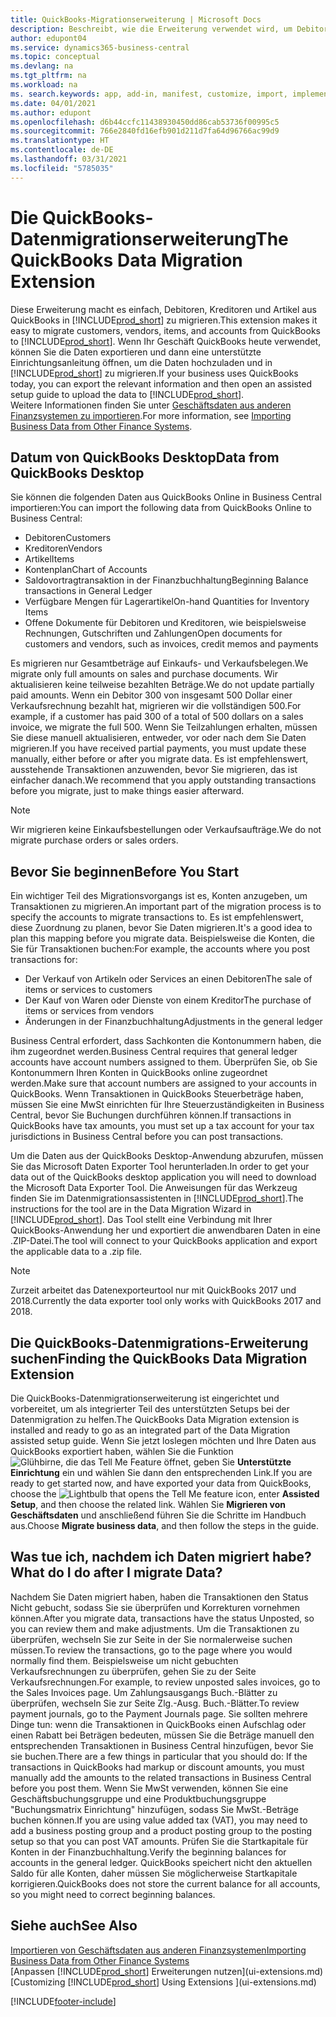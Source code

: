 ```yaml
---
title: QuickBooks-Migrationserweiterung | Microsoft Docs
description: Beschreibt, wie die Erweiterung verwendet wird, um Debitoren, Kreditoren, Artikel und Konten aus QuickBooks Desktop zu Business Central zu importieren.
author: edupont04
ms.service: dynamics365-business-central
ms.topic: conceptual
ms.devlang: na
ms.tgt_pltfrm: na
ms.workload: na
ms. search.keywords: app, add-in, manifest, customize, import, implement
ms.date: 04/01/2021
ms.author: edupont
ms.openlocfilehash: d6b44ccfc11438930450dd86cab53736f00995c5
ms.sourcegitcommit: 766e2840fd16efb901d211d7fa64d96766ac99d9
ms.translationtype: HT
ms.contentlocale: de-DE
ms.lasthandoff: 03/31/2021
ms.locfileid: "5785035"
---
```

# <a name="the-quickbooks-data-migration-extension"></a><span data-ttu-id="a1009-103">Die QuickBooks-Datenmigrationserweiterung</span><span class="sxs-lookup"><span data-stu-id="a1009-103">The QuickBooks Data Migration Extension</span></span>

<span data-ttu-id="a1009-104">Diese Erweiterung macht es einfach, Debitoren, Kreditoren und Artikel aus QuickBooks in [!INCLUDE[prod_short](includes/prod_short.md)] zu migrieren.</span><span class="sxs-lookup"><span data-stu-id="a1009-104">This extension makes it easy to migrate customers, vendors, items, and accounts from QuickBooks to [!INCLUDE[prod_short](includes/prod_short.md)].</span></span> <span data-ttu-id="a1009-105">Wenn Ihr Geschäft QuickBooks heute verwendet, können Sie die Daten exportieren und dann eine unterstützte Einrichtungsanleitung öffnen, um die Daten hochzuladen und in [!INCLUDE[prod_short](includes/prod_short.md)] zu migrieren.</span><span class="sxs-lookup"><span data-stu-id="a1009-105">If your business uses QuickBooks today, you can export the relevant information and then open an assisted setup guide to upload the data to [!INCLUDE[prod_short](includes/prod_short.md)].</span></span>  
<span data-ttu-id="a1009-106">Weitere Informationen finden Sie unter [Geschäftsdaten aus anderen Finanzsystemen zu importieren](across-import-data-configuration-packages.md).</span><span class="sxs-lookup"><span data-stu-id="a1009-106">For more information, see [Importing Business Data from Other Finance Systems](across-import-data-configuration-packages.md).</span></span>

## <a name="data-from-quickbooks-desktop"></a><span data-ttu-id="a1009-107">Datum von QuickBooks Desktop</span><span class="sxs-lookup"><span data-stu-id="a1009-107">Data from QuickBooks Desktop</span></span>

<span data-ttu-id="a1009-108">Sie können die folgenden Daten aus QuickBooks Online in Business Central importieren:</span><span class="sxs-lookup"><span data-stu-id="a1009-108">You can import the following data from QuickBooks Online to Business Central:</span></span>

- <span data-ttu-id="a1009-109">Debitoren</span><span class="sxs-lookup"><span data-stu-id="a1009-109">Customers</span></span>  
- <span data-ttu-id="a1009-110">Kreditoren</span><span class="sxs-lookup"><span data-stu-id="a1009-110">Vendors</span></span>  
- <span data-ttu-id="a1009-111">Artikel</span><span class="sxs-lookup"><span data-stu-id="a1009-111">Items</span></span>  
- <span data-ttu-id="a1009-112">Kontenplan</span><span class="sxs-lookup"><span data-stu-id="a1009-112">Chart of Accounts</span></span>  
- <span data-ttu-id="a1009-113">Saldovortragtransaktion in der Finanzbuchhaltung</span><span class="sxs-lookup"><span data-stu-id="a1009-113">Beginning Balance transactions in General Ledger</span></span>  
- <span data-ttu-id="a1009-114">Verfügbare Mengen für Lagerartikel</span><span class="sxs-lookup"><span data-stu-id="a1009-114">On-hand Quantities for Inventory Items</span></span>  
- <span data-ttu-id="a1009-115">Offene Dokumente für Debitoren und Kreditoren, wie beispielsweise Rechnungen, Gutschriften und Zahlungen</span><span class="sxs-lookup"><span data-stu-id="a1009-115">Open documents for customers and vendors, such as invoices, credit memos and payments</span></span>  

<span data-ttu-id="a1009-116">Es migrieren nur Gesamtbeträge auf Einkaufs- und Verkaufsbelegen.</span><span class="sxs-lookup"><span data-stu-id="a1009-116">We migrate only full amounts on sales and purchase documents.</span></span> <span data-ttu-id="a1009-117">Wir aktualisieren keine teilweise bezahlten Beträge.</span><span class="sxs-lookup"><span data-stu-id="a1009-117">We do not update partially paid amounts.</span></span> <span data-ttu-id="a1009-118">Wenn ein Debitor 300 von insgesamt 500 Dollar einer Verkaufsrechnung bezahlt hat, migrieren wir die vollständigen 500.</span><span class="sxs-lookup"><span data-stu-id="a1009-118">For example, if a customer has paid 300 of a total of 500 dollars on a sales invoice, we migrate the full 500.</span></span> <span data-ttu-id="a1009-119">Wenn Sie Teilzahlungen erhalten, müssen Sie diese manuell aktualisieren, entweder, vor oder nach dem Sie Daten migrieren.</span><span class="sxs-lookup"><span data-stu-id="a1009-119">If you have received partial payments, you must update these manually, either before or after you migrate data.</span></span> <span data-ttu-id="a1009-120">Es ist empfehlenswert, ausstehende Transaktionen anzuwenden, bevor Sie migrieren, das ist einfacher danach.</span><span class="sxs-lookup"><span data-stu-id="a1009-120">We recommend that you apply outstanding transactions before you migrate, just to make things easier afterward.</span></span>

> [!NOTE]
> <span data-ttu-id="a1009-121">Wir migrieren keine Einkaufsbestellungen oder Verkaufsaufträge.</span><span class="sxs-lookup"><span data-stu-id="a1009-121">We do not migrate purchase orders or sales orders.</span></span>

## <a name="before-you-start"></a><span data-ttu-id="a1009-122">Bevor Sie beginnen</span><span class="sxs-lookup"><span data-stu-id="a1009-122">Before You Start</span></span>

<span data-ttu-id="a1009-123">Ein wichtiger Teil des Migrationsvorgangs ist es, Konten anzugeben, um Transaktionen zu migrieren.</span><span class="sxs-lookup"><span data-stu-id="a1009-123">An important part of the migration process is to specify the accounts to migrate transactions to.</span></span> <span data-ttu-id="a1009-124">Es ist empfehlenswert, diese Zuordnung zu planen, bevor Sie Daten migrieren.</span><span class="sxs-lookup"><span data-stu-id="a1009-124">It's a good idea to plan this mapping before you migrate data.</span></span> <span data-ttu-id="a1009-125">Beispielsweise die Konten, die Sie für Transaktionen buchen:</span><span class="sxs-lookup"><span data-stu-id="a1009-125">For example, the accounts where you post transactions for:</span></span>

- <span data-ttu-id="a1009-126">Der Verkauf von Artikeln oder Services an einen Debitoren</span><span class="sxs-lookup"><span data-stu-id="a1009-126">The sale of items or services to customers</span></span>  
- <span data-ttu-id="a1009-127">Der Kauf von Waren oder Dienste von einem Kreditor</span><span class="sxs-lookup"><span data-stu-id="a1009-127">The purchase of items or services from vendors</span></span>  
- <span data-ttu-id="a1009-128">Änderungen in der Finanzbuchhaltung</span><span class="sxs-lookup"><span data-stu-id="a1009-128">Adjustments in the general ledger</span></span>  

<span data-ttu-id="a1009-129">Business Central erfordert, dass Sachkonten die Kontonummern haben, die ihm zugeordnet werden.</span><span class="sxs-lookup"><span data-stu-id="a1009-129">Business Central requires that general ledger accounts have account numbers assigned to them.</span></span> <span data-ttu-id="a1009-130">Überprüfen Sie, ob Sie Kontonummern Ihren Konten in QuickBooks online zugeordnet werden.</span><span class="sxs-lookup"><span data-stu-id="a1009-130">Make sure that account numbers are assigned to your accounts in QuickBooks.</span></span>
<span data-ttu-id="a1009-131">Wenn Transaktionen in QuickBooks Steuerbeträge haben, müssen Sie eine MwSt einrichten für Ihre Steuerzuständigkeiten in Business Central, bevor Sie Buchungen durchführen können.</span><span class="sxs-lookup"><span data-stu-id="a1009-131">If transactions in QuickBooks have tax amounts, you must set up a tax account for your tax jurisdictions in Business Central before you can post transactions.</span></span>

<span data-ttu-id="a1009-132">Um die Daten aus der QuickBooks Desktop-Anwendung abzurufen, müssen Sie das Microsoft Daten Exporter Tool herunterladen.</span><span class="sxs-lookup"><span data-stu-id="a1009-132">In order to get your data out of the QuickBooks desktop application you will need to download the Microsoft Data Exporter Tool.</span></span>  <span data-ttu-id="a1009-133">Die Anweisungen für das Werkzeug finden Sie im Datenmigrationsassistenten in [!INCLUDE[prod_short](includes/prod_short.md)].</span><span class="sxs-lookup"><span data-stu-id="a1009-133">The instructions for the tool are in the Data Migration Wizard in [!INCLUDE[prod_short](includes/prod_short.md)].</span></span> <span data-ttu-id="a1009-134">Das Tool stellt eine Verbindung mit Ihrer QuickBooks-Anwendung her und exportiert die anwendbaren Daten in eine .ZIP-Datei.</span><span class="sxs-lookup"><span data-stu-id="a1009-134">The tool will connect to your QuickBooks application and export the applicable data to a .zip file.</span></span>  

> [!NOTE]
> <span data-ttu-id="a1009-135">Zurzeit arbeitet das Datenexporteurtool nur mit QuickBooks 2017 und 2018.</span><span class="sxs-lookup"><span data-stu-id="a1009-135">Currently the data exporter tool only works with QuickBooks 2017 and 2018.</span></span>

## <a name="finding-the-quickbooks-data-migration-extension"></a><span data-ttu-id="a1009-136">Die QuickBooks-Datenmigrations-Erweiterung suchen</span><span class="sxs-lookup"><span data-stu-id="a1009-136">Finding the QuickBooks Data Migration Extension</span></span>

<span data-ttu-id="a1009-137">Die QuickBooks-Datenmigrationserweiterung ist eingerichtet und vorbereitet, um als integrierter Teil des unterstützten Setups bei der Datenmigration zu helfen.</span><span class="sxs-lookup"><span data-stu-id="a1009-137">The QuickBooks Data Migration extension is installed and ready to go as an integrated part of the Data Migration assisted setup guide.</span></span> <span data-ttu-id="a1009-138">Wenn Sie jetzt loslegen möchten und Ihre Daten aus QuickBooks exportiert haben, wählen Sie die Funktion ![Glühbirne, die das Tell Me Feature](media/ui-search/search_small.png "Was möchten Sie tun?") öffnet, geben Sie **Unterstützte Einrichtung** ein und wählen Sie dann den entsprechenden Link.</span><span class="sxs-lookup"><span data-stu-id="a1009-138">If you are ready to get started now, and have exported your data from QuickBooks, choose the ![Lightbulb that opens the Tell Me feature](media/ui-search/search_small.png "Tell me what you want to do") icon, enter **Assisted Setup**, and then choose the related link.</span></span> <span data-ttu-id="a1009-139">Wählen Sie **Migrieren von Geschäftsdaten** und anschließend führen Sie die Schritte im Handbuch aus.</span><span class="sxs-lookup"><span data-stu-id="a1009-139">Choose **Migrate business data**, and then follow the steps in the guide.</span></span>  

## <a name="what-do-i-do-after-i-migrate-data"></a><span data-ttu-id="a1009-140">Was tue ich, nachdem ich Daten migriert habe?</span><span class="sxs-lookup"><span data-stu-id="a1009-140">What do I do after I migrate Data?</span></span>

<span data-ttu-id="a1009-141">Nachdem Sie Daten migriert haben, haben die Transaktionen den Status Nicht gebucht, sodass Sie sie überprüfen und Korrekturen vornehmen können.</span><span class="sxs-lookup"><span data-stu-id="a1009-141">After you migrate data, transactions have the status Unposted, so you can review them and make adjustments.</span></span> <span data-ttu-id="a1009-142">Um die Transaktionen zu überprüfen, wechseln Sie zur Seite in der Sie normalerweise suchen müssen.</span><span class="sxs-lookup"><span data-stu-id="a1009-142">To review the transactions, go to the page where you would normally find them.</span></span> <span data-ttu-id="a1009-143">Beispielsweise um nicht gebuchten Verkaufsrechnungen zu überprüfen, gehen Sie zu der Seite Verkaufsrechnungen.</span><span class="sxs-lookup"><span data-stu-id="a1009-143">For example, to review unposted sales invoices, go to the Sales Invoices page.</span></span> <span data-ttu-id="a1009-144">Um Zahlungsausgangs Buch.-Blätter zu überprüfen, wechseln Sie zur Seite Zlg.-Ausg. Buch.-Blätter.</span><span class="sxs-lookup"><span data-stu-id="a1009-144">To review payment journals, go to the Payment Journals page.</span></span>
<span data-ttu-id="a1009-145">Sie sollten mehrere Dinge tun: wenn die Transaktionen in QuickBooks einen Aufschlag oder einen Rabatt bei Beträgen bedeuten, müssen Sie die Beträge manuell den entsprechenden Transaktionen in Business Central hinzufügen, bevor Sie sie buchen.</span><span class="sxs-lookup"><span data-stu-id="a1009-145">There are a few things in particular that you should do: If the transactions in QuickBooks had markup or discount amounts, you must manually add the amounts to the related transactions in Business Central before you post them.</span></span>
<span data-ttu-id="a1009-146">Wenn Sie MwSt verwenden, können Sie eine Geschäftsbuchungsgruppe und eine Produktbuchungsgruppe "Buchungsmatrix Einrichtung" hinzufügen, sodass Sie MwSt.-Beträge buchen können.</span><span class="sxs-lookup"><span data-stu-id="a1009-146">If you are using value added tax (VAT), you may need to add a business posting group and a product posting group to the posting setup so that you can post VAT amounts.</span></span>
<span data-ttu-id="a1009-147">Prüfen Sie die Startkapitale für Konten in der Finanzbuchhaltung.</span><span class="sxs-lookup"><span data-stu-id="a1009-147">Verify the beginning balances for accounts in the general ledger.</span></span> <span data-ttu-id="a1009-148">QuickBooks speichert nicht den aktuellen Saldo für alle Konten, daher müssen Sie möglicherweise Startkapitale korrigieren.</span><span class="sxs-lookup"><span data-stu-id="a1009-148">QuickBooks does not store the current balance for all accounts, so you might need to correct beginning balances.</span></span>

## <a name="see-also"></a><span data-ttu-id="a1009-149">Siehe auch</span><span class="sxs-lookup"><span data-stu-id="a1009-149">See Also</span></span>

[<span data-ttu-id="a1009-150">Importieren von Geschäftsdaten aus anderen Finanzsystemen</span><span class="sxs-lookup"><span data-stu-id="a1009-150">Importing Business Data from Other Finance Systems</span></span>](across-import-data-configuration-packages.md)  
<span data-ttu-id="a1009-151">[Anpassen [!INCLUDE[prod_short](includes/prod_short.md)] Erweiterungen nutzen](ui-extensions.md)</span><span class="sxs-lookup"><span data-stu-id="a1009-151">[Customizing [!INCLUDE[prod_short](includes/prod_short.md)] Using Extensions ](ui-extensions.md)</span></span>  


[!INCLUDE[footer-include](includes/footer-banner.md)]